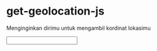 # get-geolocation-js
Menginginkan dirimu untuk mengambil kordinat lokasimu

<!DOCTYPE html>
<html>
<body onload="getLocation()">
 
<input type="text" class="form-control" name="lokasi" id="lokasi">
 
<script>
var x = document.getElementById("lokasi");
 
function getLocation() {
  if (navigator.geolocation) {
    navigator.geolocation.getCurrentPosition(showPosition);
  } else { 
    x.innerHTML = "Geolokasi tidak didukung oleh browser ini.";
  }
}
 
function showPosition(position) {
  x.value = position.coords.latitude + "," + position.coords.longitude;
}
</script>

</body>
</html>
